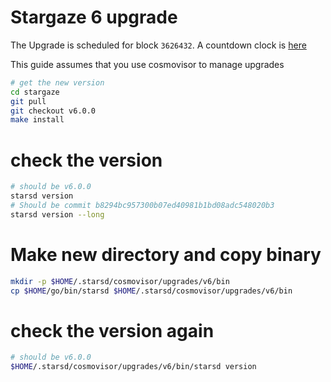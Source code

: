 # Stargaze 6 upgrade

The Upgrade is scheduled for block `3626432`. A countdown clock is [here](https://www.mintscan.io/stargaze/blocks/3626432)

This guide assumes that you use cosmovisor to manage upgrades

```bash
# get the new version
cd stargaze
git pull
git checkout v6.0.0
make install
```

# check the version

```bash
# should be v6.0.0
starsd version
# Should be commit b8294bc957300b07ed40981b1bd08adc548020b3
starsd version --long
```

# Make new directory and copy binary

```bash
mkdir -p $HOME/.starsd/cosmovisor/upgrades/v6/bin
cp $HOME/go/bin/starsd $HOME/.starsd/cosmovisor/upgrades/v6/bin
```

# check the version again

```bash
# should be v6.0.0
$HOME/.starsd/cosmovisor/upgrades/v6/bin/starsd version
```
